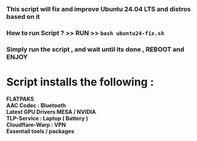 ### This script will fix and improve Ubuntu 24.04 LTS and distros based on it 

### How to run Script ? >> RUN >>  ``` bash ubuntu24-fix.sh ```

### Simply run the script , and wait until its done , REBOOT and ENJOY

# Script installs the following :

**FLATPAKS** <br> **AAC Codec : Bluetooth** <br> **Latest GPU Drivers MESA / NVIDIA** <br> **TLP-Service : Laptop ( Battery )** <br> **Cloudflare-Warp : VPN** <br> **Essentail tools / packages**
